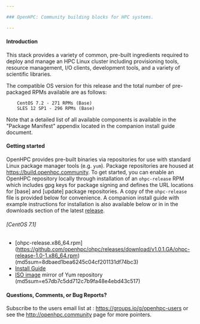 ```yaml
---

### OpenHPC: Community building blocks for HPC systems.

---
```


#### Introduction

This stack provides a variety of common, pre-built ingredients
required to deploy and manage an HPC Linux cluster including
provisioning tools, resource management, I/O clients, development
tools, and a variety of scientific libraries.

The compatible OS version for this release and the total number of
pre-packaged RPMs available are as follows:

        CentOS 7.2 - 271 RPMs (Base)
        SLES 12 SP1 - 296 RPMs (Base)

Note that a detailed list of all available components is available in
the "Package Manifest" appendix located in the companion install
guide document. 

#### Getting started

OpenHPC provides pre-built binaries via repositories for use with standard
Linux package manager tools (e.g. ```yum```). Package repositories are housed
at https://build.openhpc.community. To get started, you can enable an OpenHPC
repository locally through installation of an ```ohpc-release``` RPM which
includes gpg keys for package signing and defines the URL locations for [base]
and [update] package repositories. A copy of the ```ohpc-release``` file is
provided below for convenience. A companion install guide with example
instructions for installation is also available below or in in the downloads
section of the latest
[release](https://github.com/openhpc/ohpc/releases/tag/v1.0.1.GA).

###### [CentOS 7.1]
* [ohpc-release.x86_64.rpm] (https://github.com/openhpc/ohpc/releases/download/v1.0.1.GA/ohpc-release-1.0-1.x86_64.rpm) (md5sum=8dbaed1bea6245c04cf201131df74bc3)
* [Install Guide](https://github.com/openhpc/ohpc/releases/download/v1.0.1.GA/Install_guide-CentOS7.1-1.0.1.pdf)
* [ISO image](http://build.openhpc.community/OpenHPC:/1.0/CentOS_7.1/iso/OpenHPC-1.0-CentOS_7.1.iso) mirror of Yum repository (md5sum=e57db7c5dd712c7b9fa48e4ebd43c517)

#### Questions, Comments, or Bug Reports?

Subscribe to the users email list at : https://groups.io/g/openhpc-users or see
the http://openhpc.community page for more pointers.

